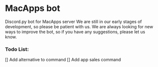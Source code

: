 # MacApps bot
 Discord.py bot for MacApps server
 We are still in our early stages of development, so please be patient with us.
 We are always looking for new ways to improve the bot, so if you have any suggestions, please let us know.


### Todo List:
[] Add alternative to command
[] Add app sales command
